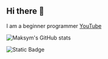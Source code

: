 ## Hi there 👋

I am a beginner programmer
[YouTube](https://www.youtube.com/channel/UCPJcH7BEr71mVDW1g--j70A)

![Maksym's GitHub stats](https://github-readme-stats.vercel.app/api?username=ivanisovmaks&theme=dark&show_icons=true)

![Static Badge](https://img.shields.io/badge/YouTube-%23FF0000?style=flat&logo=youtube&logoColor=white&labelColor=%23FF0000&link=https%3A%2F%2Fwww.youtube.com%2Fchannel%2FUCPJcH7BEr71mVDW1g--j70A)

<!--
**ivanisovmaks/ivanisovmaks** is a ✨ _special_ ✨ repository because its `README.md` (this file) appears on your GitHub profile.

Here are some ideas to get you started:

- 🔭 I’m currently working on ...
- 🌱 I’m currently learning ...
- 👯 I’m looking to collaborate on ...
- 🤔 I’m looking for help with ...
- 💬 Ask me about ...
- 📫 How to reach me: ...
- 😄 Pronouns: ...
- ⚡ Fun fact: ...
-->
